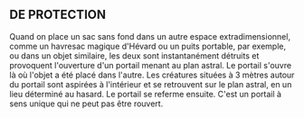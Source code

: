 ## DE PROTECTION


Quand on place un sac sans fond dans un autre
espace extradimensionnel, comme un havresac magique
d'Hévard ou un puits portable, par exemple, ou dans un
objet similaire, les deux sont instantanément détruits et
provoquent l'ouverture d'un portail menant au plan astral.
Le portail s'ouvre là où l'objet a été placé dans l'autre. Les
créatures situées à 3 mètres autour du portail sont aspirées
à l'intérieur et se retrouvent sur le plan astral, en un lieu
déterminé au hasard. Le portail se referme ensuite. C'est un
portail à sens unique qui ne peut pas être rouvert.
